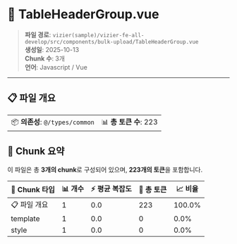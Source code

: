 # 📄 TableHeaderGroup.vue

> **파일 경로**: `vizier(sample)/vizier-fe-all-develop/src/components/bulk-upload/TableHeaderGroup.vue`  
> **생성일**: 2025-10-13  
> **Chunk 수**: 3개  
> **언어**: Javascript / Vue
---





## 📋 파일 개요

| | |
|--|--|
| 📦 **의존성**: `@/types/common` | 📊 **총 토큰 수**: 223 |






## 🧩 Chunk 요약

이 파일은 총 **3개의 chunk**로 구성되어 있으며, **223개의 토큰**을 포함합니다.

| 🧩 Chunk 타입 | 📊 개수 | ⚡ 평균 복잡도 | 📝 총 토큰 | 📈 비율 |
|---------------|--------|-------------|----------|--------|
| 📋 파일 개요 | 1 | 0.0 | 223 | 100.0% |
| template | 1 | 0.0 | 0 | 0.0% |
| style | 1 | 0.0 | 0 | 0.0% |

